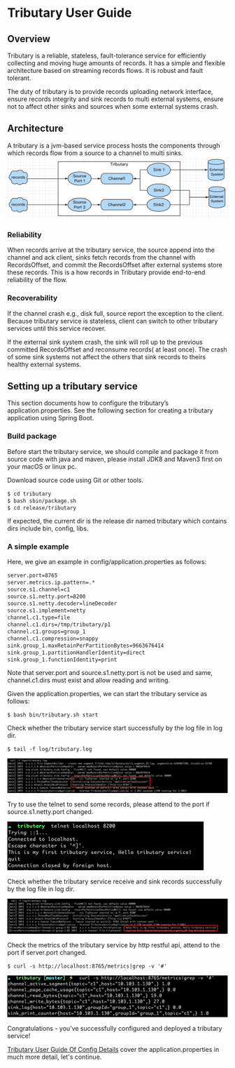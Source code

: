 # Tributary User Guide

## Overview

Tributary is a reliable, stateless, fault-tolerance service for efficiently collecting and moving huge amounts of
records. It has a simple and flexible architecture based on streaming records flows. It is robust and fault tolerant.

The duty of tributary is to provide records uploading network interface, ensure records integrity and sink records to
multi external systems, ensure not to affect other sinks and sources when some external systems crash.

## Architecture

A tributary is a jvm-based service process hosts the components through which records flow from a source to a channel to
multi sinks.
![image](picture/tributary.png)

### Reliability

When records arrive at the tributary service, the source append into the channel and ack client, sinks fetch records
from the channel with RecordsOffset, and commit the RecordsOffset after external systems store these records. This is a
how records in Tributary provide end-to-end reliability of the flow.

### Recoverability

If the channel crash e.g., disk full, source report the exception to the client. Because tributary service is stateless,
client can switch to other tributary services until this service recover.

If the external sink system crash, the sink will roll up to the previous committed RecordsOffset and reconsume records(
at least once). The crash of some sink systems not affect the others that sink records to theirs healthy external
systems.

## Setting up a tributary service

This section documents how to configure the tributary’s application.properties. See the following section for creating a
tributary application using Spring Boot.

### Build package

Before start the tributary service, we should compile and package it from source code with java and maven, please
install JDK8 and Maven3 first on your macOS or linux pc.

Download source code using Git or other tools.

```shell
$ cd tributary
$ bash sbin/package.sh
$ cd release/tributary  
``` 

If expected, the current dir is the release dir named tributary which contains dirs include bin, config, libs.

### A simple example

Here, we give an example in config/application.properties as follows:

```properties
server.port=8765
server.metrics.ip.pattern=.*
source.s1.channel=c1
source.s1.netty.port=8200
source.s1.netty.decoder=lineDecoder
source.s1.implement=netty
channel.c1.type=file
channel.c1.dirs=/tmp/tributary/p1
channel.c1.groups=group_1
channel.c1.compression=snappy
sink.group_1.maxRetainPerPartitionBytes=9663676414
sink.group_1.partitionHandlerIdentity=direct
sink.group_1.functionIdentity=print
```

Note that server.port and source.s1.netty.port is not be used and same, channel.c1.dirs must exist and allow reading and
writing.

Given the application.properties, we can start the tributary service as follows:

```shell
$ bash bin/tributary.sh start
```

Check whether the tributary service start successfully by the log file in log dir.

```shell
$ tail -f log/tributary.log
```

![image](picture/start_success_log.png)

Try to use the telnet to send some records, please attend to the port if source.s1.netty.port changed.

![image](picture/telnet_client.png)

Check whether the tributary service receive and sink records successfully by the log file in log dir.

![image](picture/receive_success_log.png)

Check the metrics of the tributary service by http restful api, attend to the port if server.port changed.

```shell
$ curl -s http://localhost:8765/metrics|grep -v '#'
```

![image](picture/metrics_url.png)

Congratulations - you’ve successfully configured and deployed a tributary service!

[Tributary User Guide Of Config Details](user_guide_config_detail.md) cover the application.properties in much more
detail, let's continue.
